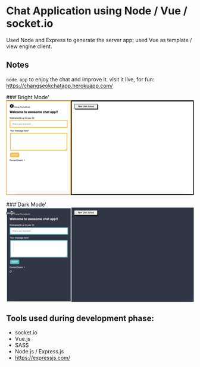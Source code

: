 # Chat Application using Node / Vue / socket.io

Used Node and Express to generate the server app; used Vue as template / view
engine client.

## Notes

`node app` to enjoy the chat and improve it.
 visit it live, for fun: https://changseokchatapp.herokuapp.com/

###'Bright Mode'
![image](public/images/bright.png)


###'Dark Mode'
![image](public/images/dark.png)

## Tools used during development phase:

- socket.io
- Vue.js
- SASS
- Node.js / Express.js
- https://expressjs.com/
